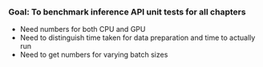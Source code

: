 ### Goal: To benchmark inference API unit tests for all chapters

- Need numbers for both CPU and GPU
- Need to distinguish time taken for data preparation and time to actually run
- Need to get numbers for varying batch sizes

